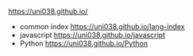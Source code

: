https://uni038.github.io/

- common index https://uni038.github.io/lang-index
- javascript https://uni038.github.io/javascript
- Python https://uni038.github.io/Python
